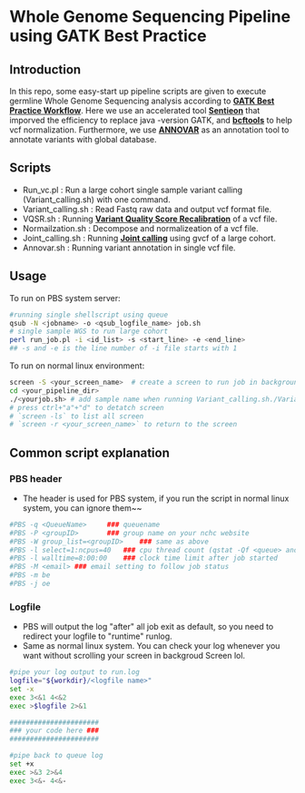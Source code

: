 # Whole Genome Sequencing Pipeline using GATK Best Practice
## Introduction
In this repo, some easy-start up pipeline scripts are given to execute germline Whole Genome Sequencing analysis according to [**GATK Best Practice Workflow**](https://gatk.broadinstitute.org/hc/en-us/sections/360007226651-Best-Practices-Workflows). Here we use an accelerated tool [**Sentieon**](https://www.sentieon.com/products/) that imporved the efficiency to replace java -version GATK, and [**bcftools**](http://samtools.github.io/bcftools/bcftools.html) to help vcf normalization. Furthermore, we use [**ANNOVAR**](https://annovar.openbioinformatics.org/en/latest/) as an annotation tool to annotate variants with global database.
## Scripts
* Run_vc.pl : Run a large cohort single sample variant calling (Variant_calling.sh) with one command.
* Variant_calling.sh : Read Fastq raw data and output vcf format file.
* VQSR<area>.sh : Running [**Variant Quality Score Recalibration**](https://gatk.broadinstitute.org/hc/en-us/articles/360035531612-Variant-Quality-Score-Recalibration-VQSR-) of a vcf file.
* Normailzation<area>.sh : Decompose and normalizeation of a vcf file.
* Joint_calling.sh : Running [**Joint calling**](https://gatk.broadinstitute.org/hc/en-us/articles/360035890431-The-logic-of-joint-calling-for-germline-short-variants) using gvcf of a large cohort.
* Annovar<area>.sh : Running variant annotation in single vcf file. 
## Usage

To run on PBS system server:

```bash
#running single shellscript using queue
qsub -N <jobname> -o <qsub_logfile_name> job.sh
# single sample WGS to run large cohort
perl run_job.pl -i <id_list> -s <start_line> -e <end_line>
## -s and -e is the line number of -i file starts with 1
```

To run on normal linux environment:

```bash
screen -S <your_screen_name>  # create a screen to run job in background
cd <your_pipeline_dir>
./<yourjob.sh> # add sample name when running Variant_calling.sh./Variant_calling.sh <SampleName>
# press ctrl+"a"+"d" to detatch screen
# `screen -ls` to list all screen
# `screen -r <your_screen_name>` to return to the screen
```

## Common script explanation

### PBS header
* The header is used for PBS system, if you run the script in normal linux system, you can ignore them~~
```bash
#PBS -q <QueueName>		### queuename
#PBS -P <groupID>		### group name on your nchc website
#PBS -W group_list=<groupID>	### same as above
#PBS -l select=1:ncpus=40	### cpu thread count (qstat -Qf <queue> and find `resources_default.ncpus` to fill)
#PBS -l walltime=8:00:00	### clock time limit after job started
#PBS -M <email>	### email setting to follow job status
#PBS -m be
#PBS -j oe
```

### Logfile

* PBS will output the log "after" all job exit as default, so you need to redirect your logfile to "runtime" runlog.
* Same as normal linux system. You can check your log whenever you want without scrolling your screen in backgroud Screen lol. 

```bash
#pipe your log output to run.log
logfile="${workdir}/<logfile name>"
set -x
exec 3<&1 4<&2
exec >$logfile 2>&1

######################
### your code here ###
######################

#pipe back to queue log
set +x
exec >&3 2>&4
exec 3<&- 4<&-
```
